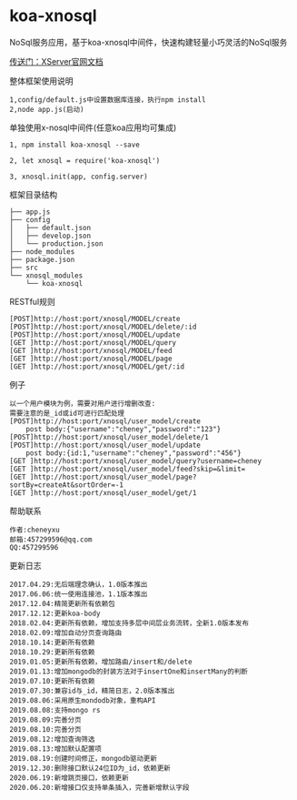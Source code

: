 # koa-xnosql
NoSql服务应用，基于koa-xnosql中间件，快速构建轻量小巧灵活的NoSql服务

[传送门：XServer官网文档](http://www.xserver.top)

整体框架使用说明
>
	1,config/default.js中设置数据库连接，执行npm install
	2,node app.js(启动)

单独使用x-nosql中间件(任意koa应用均可集成)
>
	1, npm install koa-xnosql --save

	2, let xnosql = require('koa-xnosql')

	3, xnosql.init(app, config.server)

框架目录结构
>
	├── app.js
	├── config
	│   ├── default.json
	│   ├── develop.json
	│   └── production.json
	├── node_modules
	├── package.json
	├── src
	└── xnosql_modules
	    └── koa-xnosql

RESTful规则
>
	[POST]http://host:port/xnosql/MODEL/create
	[POST]http://host:port/xnosql/MODEL/delete/:id
	[POST]http://host:port/xnosql/MODEL/update
	[GET ]http://host:port/xnosql/MODEL/query
	[GET ]http://host:port/xnosql/MODEL/feed
	[GET ]http://host:port/xnosql/MODEL/page
	[GET ]http://host:port/xnosql/MODEL/get/:id

例子
>
	以一个用户模块为例，需要对用户进行增删改查:
	需要注意的是_id或id可进行匹配处理
	[POST]http://host:port/xnosql/user_model/create
		post body:{"username":"cheney","password":"123"}
	[POST]http://host:port/xnosql/user_model/delete/1
	[POST]http://host:port/xnosql/user_model/update
		post body:{id:1,"username":"cheney","password":"456"}
	[GET ]http://host:port/xnosql/user_model/query?username=cheney
	[GET ]http://host:port/xnosql/user_model/feed?skip=&limit=
	[GET ]http://host:port/xnosql/user_model/page?sortBy=createAt&sortOrder=-1
	[GET ]http://host:port/xnosql/user_model/get/1

帮助联系
>
	作者:cheneyxu
	邮箱:457299596@qq.com
	QQ:457299596

更新日志
>
	2017.04.29:无后端理念确认，1.0版本推出
	2017.06.06:统一使用连接池，1.1版本推出
	2017.12.04:精简更新所有依赖包
	2017.12.12:更新koa-body
	2018.02.04:更新所有依赖，增加支持多层中间层业务流转，全新1.0版本发布
	2018.02.09:增加自动分页查询路由
	2018.10.14:更新所有依赖
	2018.10.29:更新所有依赖
	2019.01.05:更新所有依赖，增加路由/insert和/delete
	2019.01.13:增加mongodb的封装方法对于insertOne和insertMany的判断
	2019.07.10:更新所有依赖
	2019.07.30:兼容id与_id，精简日志，2.0版本推出
	2019.08.06:采用原生mondodb对象，重构API
	2019.08.08:支持mongo rs
	2019.08.09:完善分页
	2019.08.10:完善分页
	2019.08.12:增加查询筛选
	2019.08.13:增加默认配置项
	2019.08.19:创建时间修正，mongodb驱动更新
	2019.12.30:删除接口默认24位ID为_id，依赖更新
	2020.06.19:新增跳页接口，依赖更新
	2020.06.20:新增接口仅支持单条插入，完善新增默认字段



